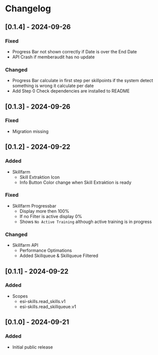 # Changelog

## \[0.1.4\] - 2024-09-26

### Fixed

- Progress Bar not shown correctly if Date is over the End Date
- API Crash if memberaudit has no update

### Changed

- Progress Bar calculate in first step per skillpoints if the system detect something is wrong it calculate per date
- Add Step 0 Check dependencies are installed to README

## \[0.1.3\] - 2024-09-26

### Fixed

- Migration missing

## \[0.1.2\] - 2024-09-22

### Added

- Skillfarm
  - Skill Extraktion Icon
  - Info Button Color change when Skill Extraktion is ready

### Fixed

- Skillfarm Progressbar
  - Display more then 100%
  - If no Filter is active display 0%
  - Shows `No Active Training` although active training is in progress

### Changed

- Skillfarm API
  - Performance Optimations
  - Added Skillqueue & Skillqueue Filtered

## \[0.1.1\] - 2024-09-22

### Added

- Scopes
  - esi-skills.read_skills.v1
  - esi-skills.read_skillqueue.v1

## \[0.1.0\] - 2024-09-21

### Added

- Initial public release
